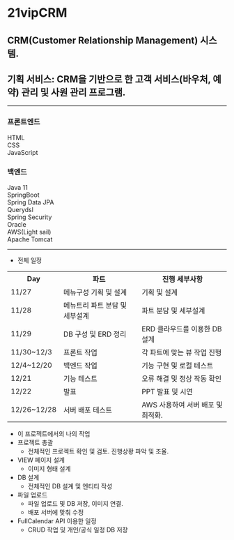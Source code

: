 # 21vipCRM
## CRM(Customer Relationship Management) 시스템.
## 기획 서비스: CRM을 기반으로 한 고객 서비스(바우처, 예약) 관리 및 사원 관리 프로그램.
------------------------------------
### 프론트엔드
HTML<br/>
CSS<br/>
JavaScript<br/>

### 백엔드
Java 11<br/>
SpringBoot<br/>
Spring Data JPA<br/>
Querydsl<br/>
Spring Security<br/>
Oracle<br/>
AWS(Light sail)<br/>
Apache Tomcat<br/>

------------------------------------
- 전체 일정
<table>
  <tr>
    <th>Day</th><th>파트</th><th>진행 세부사항</th>
  </tr>
  <tr>
    <td>11/27</td><td>메뉴구성	기획 및 설계</td><td>기획 및 설계</td>
  </tr>
  <tr>
    <td>11/28</td><td>메뉴트리	파트 분담 및 세부설계</td><td>파트 분담 및 세부설계</td>
  </tr>
  <tr>
    <td>11/29</td><td>DB 구성 및 ERD 정리</td><td>ERD 클라우드를 이용한 DB 설계</td>
  </tr>
  <tr>
    <td>11/30~12/3</td><td>프론트 작업</td><td>각 파트에 맞는 뷰 작업 진행</td>
  </tr>
  <tr>
    <td>12/4~12/20</td><td>백엔드 작업</td><td>기능 구현 및 로컬 테스트</td>
  </tr>
  <tr>
    <td>12/21</td><td>기능 테스트</td><td>오류 해결 및 정상 작동 확인</td>
  </tr>
  <tr>
    <td>12/22</td><td>발표</td><td>PPT 발표 및 시연</td>
  </tr>
  <tr>
    <td>12/26~12/28</td><td>서버 배포 테스트</td><td>AWS 사용하여 서버 배포 및 최적화.</td>
  </tr>
</table>


- 이 프로젝트에서의 나의 작업
- 프로젝트 총괄
  - 전체적인 프로젝트 확인 및 검토. 진행상황 파악 및 조율.
- VIEW 페이지 설계
  - 이미지 형태 설계
- DB 설계
  - 전체적인 DB 설계 및 엔티티 작성
- 파일 업로드
  - 파일 업로드 및 DB 저장, 이미지 연결.
  - 배포 서버에 맞춰 수정
- FullCalendar API 이용한 일정
  - CRUD 작업 및 개인/공식 일정 DB 저장

